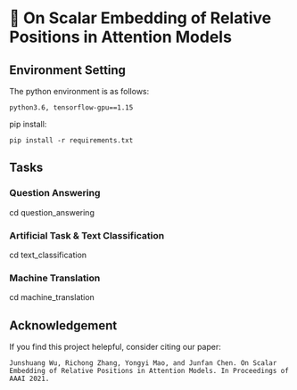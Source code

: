 # :book: On Scalar Embedding of Relative Positions in Attention Models

## Environment Setting
The python environment is as follows:

```
python3.6, tensorflow-gpu==1.15
```

pip install:

```
pip install -r requirements.txt
```

## Tasks

### Question Answering 
cd question_answering

### Artificial Task & Text Classification
cd text_classification

### Machine Translation
cd machine_translation


## Acknowledgement

If you find this project helepful, consider citing our paper:

```
Junshuang Wu, Richong Zhang, Yongyi Mao, and Junfan Chen. On Scalar Embedding of Relative Positions in Attention Models. In Proceedings of AAAI 2021.
```
